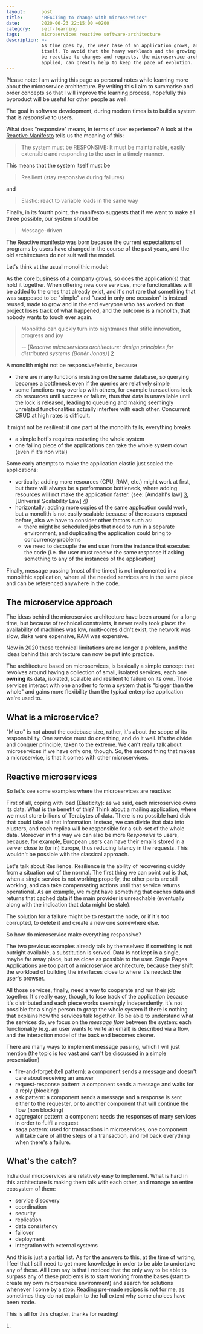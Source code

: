 ```yaml
---
layout:      post
title:       "REACTing to change with microservices"
date:        2020-06-23 22:15:00 +0200
category:    self-learning
tags:        microservices reactive software-architecture
description: >-
             As time goes by, the user base of an application grows, and so does the application
             itself. To avoid that the heavy workloads and the growing codebase submerge us, and
             be reactive to changes and requests, the microservice architecture, if properly
             applied, can greatly help to keep the pace of evolution.
---
```


<div class="note">
    Please note: I am writing this page as personal notes while learning more about the microservice
    architecture. By writing this I aim to summarise and order concepts so that I will improve the
    learning process, hopefully this byproduct will be useful for other people as well.
</div>

The goal in software development, during modern times is to build a system that is _responsive_ to
users.

What does "responsive" means, in terms of user experience? A look at the [Reactive Manifesto][1]
tells us the meaning of this:

> The system must be RESPONSIVE: It must be maintainable, easily extensible and responding 
> to the user in a timely manner.

This means that the system itself must be

> Resilient (stay responsive during failures)

and

> Elastic: react to variable loads in the same way 

Finally, in its fourth point, the manifesto suggests that if we want to make all three possible,
our system should be

> Message-driven

The Reactive manifesto was born because the current expectations of programs by users have changed
in the course of the past years, and the old architectures do not suit well the model.

Let's think at the usual monolithic model:

As the core business of a company grows, so does the application(s) that hold it together.
When offering new core services, more functionalities will be added to the ones that already exist,
and it's not rare that something that was supposed to be "simple" and "used in only one occasion"
is instead reused, made to grow and in the end everyone who has worked on that project
loses track of what happened, and the outcome is a monolith, that nobody wants to touch ever again.

> Monoliths can quickly turn into nightmares that stifle innovation, progress and joy
> 
> -- [_Reactive microservices architecture: design principles for distributed systems (Bonér Jonas)_] [2]

A monolith might not be responsive/elastic, because

- there are many functions insisting on the same database, so querying becomes a bottleneck
  even if the queries are relatively simple
- some functions may overlap with others, for example transactions lock db resources until
  success or failure, thus that data is unavailable until the lock is released, leading to queueing
  and making seemingly unrelated functionalities actually interfere with each other.
  Concurrent CRUD at high rates is difficult.
  
It might not be resilient: if one part of the monolith fails, everything breaks
- a simple hotfix requires restarting the whole system
- one failing piece of the applications can take the whole system down (even if it's non vital)

Some early attempts to make the application elastic just scaled the applications:
- vertically: adding more resources (CPU, RAM, etc.) might work at first, but there will always
  be a performance bottleneck, where adding resources will not make the application faster.
  (see: [Amdahl's law] [3], [Universal Scalability Law] [4])
- horizontally: adding more copies of the same application could work, but a monolith is not easily
  scalable because of the reasons exposed before, also we have to consider other factors such as:
  - there might be scheduled jobs that need to run in a separate environment, and duplicating the
    application could bring to concurrency problems
  - we need to decouple the end user from the instance that executes the code (i.e. the user
    must receive the same response if asking something to any of the instances of the application)

Finally, message passing (most of the times) is not implemented in a monolithic application, where
all the needed services are in the same place and can be referenced anywhere in the code.

## The microservice approach

The ideas behind the microservice architecture have been around for a long time, but because
of technical constraints, it never really took place: the availability of machines was low,
multi-cores didn't exist, the network was slow, disks were expensive, RAM was expensive.

Now in 2020 these technical limitations are no longer a problem, and the ideas behind this
architecture can now be put into practice.

The architecture based on microservices, is basically a simple concept that revolves around having
a collection of small, isolated services, each one **owning** its data, isolated, scalable and
resilient to failure on its own. Those services interact with one another to form a system that
is "bigger than the whole" and gains more flexibility than the typical enterprise application
we're used to.

## What is a microservice?

"Micro" is not about the codebase size, rather, it's about the scope of its responsibility.
One service must do one thing, and do it well. It's the divide and conquer principle,
taken to the extreme.
We can't really talk about microservices if we have only one, though. So, the second
thing that makes a microservice, is that it comes with other microservices.

## Reactive microservices

So let's see some examples where the microservices are reactive:

First of all, coping with load (Elasticity): as we said, each microservice owns its data. What is
the benefit of this?
Think about a mailing application, where we must store billions of Terabytes of data. There is no
possible hard disk that could take all that information. Instead, we can divide that data into
clusters, and each replica will be responsible for a sub-set of the whole data. Moreover in this way
we can also be more *Responsive* to users, because, for example, European users can have their
emails stored in a server close to (or in) Europe, thus reducing latency in the requests.
This wouldn't be possible with the classical approach.

Let's talk about Resilience. Resilience is the ability of recovering quickly from a situation out
of the normal.
The first thing we can point out is that, when a single service is not working properly, the other
parts are still working, and can take compensating actions until that service returns operational.
As an example, we might have something that caches data and returns that cached data if the main
provider is unreachable (eventually along with the indication that data might be stale).

The solution for a failure might be to restart the node, or if it's too corrupted, to delete it and
create a new one somewhere else.

So how do microservice make everything responsive?

The two previous examples already talk by themselves: if something is not outright available,
a substitution is served. Data is not kept in a single, maybe far away place, but as close
as possible to the user. Single Pages Applications are too part of a microservice architecture,
because they shift the workload of building the interfaces close to where it's needed: the
user's browser.

All those services, finally, need a way to cooperate and run their job together. It's really
easy, though, to lose track of the application because it's distributed and each piece works
seemingly independently, it's not possible for a single person to grasp the whole system if
there is nothing that explains how the services talk together.
To be able to understand what the services do, we focus on the _message flow_ between the system:
each functionality (e.g. an user wants to write an email) is described via a flow, and the
interaction model of the back end becomes clearer.

There are many ways to implement message passing, which I will just mention (the topic is too
vast and can't be discussed in a simple presentation)
- fire-and-forget (tell pattern): a component sends a message and doesn't care about receiving
  an answer
- request-response pattern: a component sends a message and waits for a reply (blocking)
- ask pattern: a component sends a message and a response is sent either to the requester, or to
  another component that will continue the flow (non blocking)
- aggregator pattern: a component needs the responses of many services in order to fulfil a request
- saga pattern: used for transactions in microservices, one component will take care of all the
  steps of a transaction, and roll back everything when there's a failure.

## What's the catch?

Individual microservices are relatively easy to implement. What is hard in this architecture is
making them talk with each other, and manage an entire ecosystem of them:

- service discovery
- coordination
- security
- replication
- data consistency
- failover
- deployment
- integration with external systems

And this is just a partial list. As for the answers to this, at the time of writing, I feel that
I still need to get more knowledge in order to be able to undertake any of these.
All I can say is that I noticed that the only way to be able to surpass any of these problems is
to start working from the bases (start to create my own microservice environment) and search
for solutions whenever I come by a stop. Reading pre-made recipes is not for me, as sometimes
they do not explain to the full extent why some choices have been made.

This is all for this chapter, thanks for reading!

L.

[1]: https://reactivemanifesto.org
[2]: https://www.lightbend.com/ebooks/reactive-microservices-architecture-design-principles-for-distributed-systems-oreilly
[3]: https://en.wikipedia.org/wiki/Amdahl%27s_law
[4]: https://wso2.com/blog/research/scalability-modeling-using-universal-scalability-law#:~:text=Universal%20Scalability%20Law%20(USL)%20is,system%20level%2C%20and%20hardware%20level.
